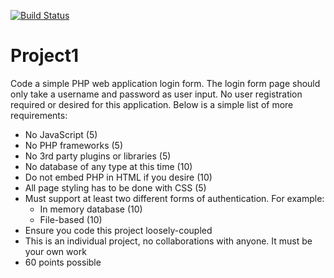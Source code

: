 [![Build Status](https://travis-ci.org/dcritchlow/Project1.svg)](https://travis-ci.org/dcritchlow/Project1)
# Project1

Code a simple PHP web application login form. The login form page should only take a username and password as user input. No user registration required or desired for this application. Below is a simple list of more requirements:

* No JavaScript (5)
* No PHP frameworks (5)
* No 3rd party plugins or libraries (5)
* No database of any type at this time (10)
* Do not embed PHP in HTML if you desire (10)
* All page styling has to be done with CSS (5)
* Must support at least two different forms of authentication. For example:
  * In memory database (10)
  * File-based (10)
* Ensure you code this project loosely-coupled
* This is an individual project, no collaborations with anyone. It must be your own work
* 60 points possible
